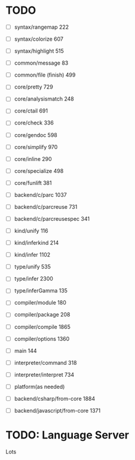 # TODO

- [ ] syntax/rangemap 222
- [ ] syntax/colorize 607
- [ ] syntax/highlight 515
- [ ] common/message 83
- [ ] common/file (finish) 499
- [ ] core/pretty 729
- [ ] core/analysismatch 248
- [ ] core/ctail 691
- [ ] core/check 336
- [ ] core/gendoc 598
- [ ] core/simplify 970
- [ ] core/inline 290
- [ ] core/specialize 498
- [ ] core/funlift 381
- [ ] backend/c/parc 1037
- [ ] backend/c/parcreuse 731
- [ ] backend/c/parcreusespec 341
- [ ] kind/unify 116
- [ ] kind/inferkind 214
- [ ] kind/infer 1102
- [ ] type/unify 535
- [ ] type/infer 2300
- [ ] type/inferGamma 135
- [ ] compiler/module 180
- [ ] compiler/package 208
- [ ] compiler/compile 1865
- [ ] compiler/options 1360
- [ ] main 144
- [ ] interpreter/command 318
- [ ] interpreter/interpret 734
- [ ] platform(as needed)
- [ ] backend/csharp/from-core 1884
- [ ] backend/javascript/from-core 1371


# TODO: Language Server
Lots